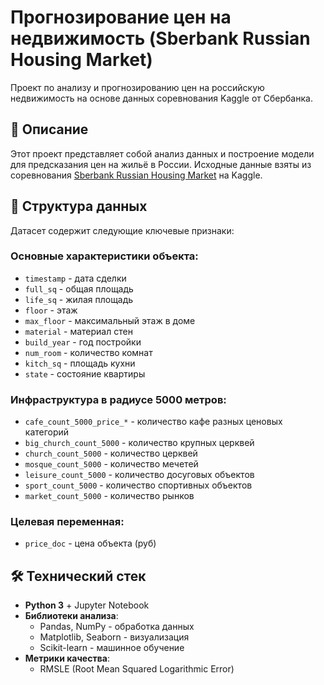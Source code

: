 # Прогнозирование цен на недвижимость (Sberbank Russian Housing Market)

Проект по анализу и прогнозированию цен на российскую недвижимость на основе данных соревнования Kaggle от Сбербанка.

## 📌 Описание

Этот проект представляет собой анализ данных и построение модели для предсказания цен на жильё в России. Исходные данные взяты из соревнования [Sberbank Russian Housing Market](https://www.kaggle.com/c/sberbank-russian-housing-market) на Kaggle.

## 📂 Структура данных

Датасет содержит следующие ключевые признаки:

### Основные характеристики объекта:
- `timestamp` - дата сделки
- `full_sq` - общая площадь
- `life_sq` - жилая площадь
- `floor` - этаж
- `max_floor` - максимальный этаж в доме
- `material` - материал стен
- `build_year` - год постройки
- `num_room` - количество комнат
- `kitch_sq` - площадь кухни
- `state` - состояние квартиры

### Инфраструктура в радиусе 5000 метров:
- `cafe_count_5000_price_*` - количество кафе разных ценовых категорий
- `big_church_count_5000` - количество крупных церквей
- `church_count_5000` - количество церквей
- `mosque_count_5000` - количество мечетей  
- `leisure_count_5000` - количество досуговых объектов
- `sport_count_5000` - количество спортивных объектов
- `market_count_5000` - количество рынков

### Целевая переменная:
- `price_doc` - цена объекта (руб)

## 🛠️ Технический стек

- **Python 3** + Jupyter Notebook
- **Библиотеки анализа**:
  - Pandas, NumPy - обработка данных
  - Matplotlib, Seaborn - визуализация
  - Scikit-learn - машинное обучение
- **Метрики качества**:
  - RMSLE (Root Mean Squared Logarithmic Error)
